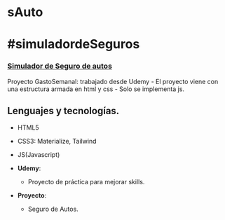 # sAuto

# #simuladordeSeguros

### [Simulador de Seguro de autos](https://megagringa.github.io/sAuto/index.html)

Proyecto GastoSemanal: trabajado desde Udemy - El proyecto viene con una estructura armada en html y css - 
         Solo se implementa js. 


## Lenguajes y tecnologías.

- HTML5
- CSS3: Materialize, Tailwind
- JS(Javascript)

- **Udemy**:
    - Proyecto de práctica para mejorar skills.
    
- **Proyecto**:
    - Seguro de Autos.
